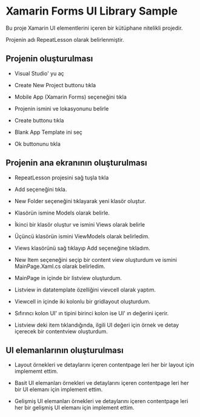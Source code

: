 # Xamarin Forms UI Library Sample

Bu proje Xamarin UI elementlerini içeren bir kütüphane nitelikli projedir. 

Projenin adı RepeatLesson olarak belirlenmiştir.

## Projenin oluşturulması

- Visual Studio' yu aç

- Create New Project buttonu tıkla

- Mobile App (Xamarin Forms) seçeneğini tıkla

- Projenin ismini ve lokasyonunu belirle

- Create buttonu tıkla

- Blank App Template ini seç

- Ok buttonunu tıkla

## Projenin ana ekranının oluşturulması


- RepeatLesson projesini sağ tuşla tıkla

- Add seçeneğini tıkla.

- New Folder seçeneğini tıklayarak yeni klasör oluştur.

- Klasörün ismine Models olarak belirle.

- İkinci bir klasör oluştur ve ismini Views olarak belirle

- Üçüncü klasörün ismini ViewModels olarak belirledim.

- Views klasörünü sağ tıklayıp Add seçeneğine tıkladım.

- New Item seçeneğini seçip bir content view oluşturdum ve ismini MainPage.Xaml.cs olarak belirledim.

- MainPage in içinde bir listview oluşturdum.

- Listview in datatemplate özelliğini vievcell olarak yaptım.

- Viewcell in içinde iki kolonlu bir gridlayout oluşturdum.

- Sıfırıncı kolon UI' ın tipini birinci kolon ise UI' ın değerini içerir.

- Listview deki item tıklandığında, ilgili UI değeri için örnek ve detay içerecek bir contentview oluşturdum.

## UI elemanlarının oluşturulması

- Layout örnekleri ve detaylarını içeren contentpage leri her bir layout için implememt ettim.

- Basit UI elemanları örnekleri ve detaylarını içeren contentpage leri her bir UI elemanı için implement ettim.

- Gelişmiş UI elemanları örnekleri ve detaylarını içeren contentpage leri her bir gelişmiş UI elemanı için implement ettim.
